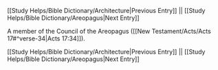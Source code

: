 [[Study Helps/Bible Dictionary/Architecture|Previous Entry]]  ||  [[Study Helps/Bible Dictionary/Areopagus|Next Entry]]

 A member of the Council of the Areopagus ([[New Testament/Acts/Acts 17#^verse-34|Acts 17:34]]).

[[Study Helps/Bible Dictionary/Architecture|Previous Entry]]  ||  [[Study Helps/Bible Dictionary/Areopagus|Next Entry]]